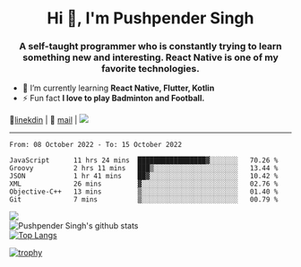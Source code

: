 <h1 align="center">Hi 👋, I'm Pushpender Singh</h1>
<h3 align="center">A self-taught programmer who is constantly trying to learn something new and interesting. React Native is one of my favorite technologies.</h3>

- 🌱 I’m currently learning **React Native, Flutter, Kotlin**
- ⚡ Fun fact **I love to play Badminton and Football.**

👔[linekdin](https://www.linkedin.com/in/pushpender-singh-240061202/) | 📧 [mail](mailto:pushpendersingh@p2devs.com) | ![](https://komarev.com/ghpvc/?username=pushpender-singh-ap&color=blue)


---

<!--START_SECTION:waka-->

```text
From: 08 October 2022 - To: 15 October 2022

JavaScript      11 hrs 24 mins  █████████████████▓░░░░░░░   70.26 %
Groovy          2 hrs 11 mins   ███▒░░░░░░░░░░░░░░░░░░░░░   13.44 %
JSON            1 hr 41 mins    ██▓░░░░░░░░░░░░░░░░░░░░░░   10.42 %
XML             26 mins         ▓░░░░░░░░░░░░░░░░░░░░░░░░   02.76 %
Objective-C++   13 mins         ▒░░░░░░░░░░░░░░░░░░░░░░░░   01.40 %
Git             7 mins          ▒░░░░░░░░░░░░░░░░░░░░░░░░   00.79 %
```

<!--END_SECTION:waka-->

<img align="left" src="https://github-readme-streak-stats.herokuapp.com/?user=pushpender-singh-ap&theme=dark" /></br>
![Pushpender Singh's github stats](https://github-readme-stats.vercel.app/api?username=pushpender-singh-ap&show_icons=true&theme=radical&count_private=true)</br>
[![Top Langs](https://github-readme-stats.vercel.app/api/top-langs/?username=pushpender-singh-ap&theme=radical)](https://github.com/pushpender-singh-ap/github-readme-stats)

[![trophy](https://github-profile-trophy.vercel.app/?username=pushpender-singh-ap&theme=radical)](https://github.com/pushpender-singh-ap/pushpender-singh-ap)
